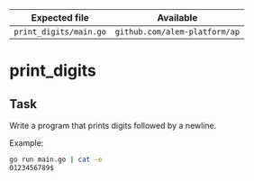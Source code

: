 | Expected file          | Available                     |
| ---------------------- | ----------------------------- |
| `print_digits/main.go` | `github.com/alem-platform/ap` |

# print_digits

## Task

Write a program that prints digits followed by a newline.

Example:

```sh
go run main.go | cat -e
0123456789$
```
